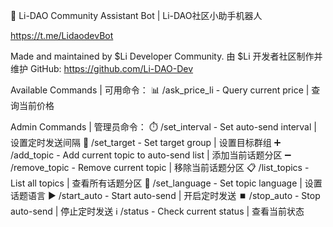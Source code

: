 🤖 Li-DAO Community Assistant Bot | Li-DAO社区小助手机器人

https://t.me/LidaodevBot

Made and maintained by $Li Developer Community.
由 $Li 开发者社区制作并维护
GitHub: https://github.com/Li-DAO-Dev

Available Commands | 可用命令：
📊 /ask_price_li - Query current price | 查询当前价格

Admin Commands | 管理员命令：
⏱️ /set_interval <seconds> - Set auto-send interval | 设置定时发送间隔
📍 /set_target - Set target group | 设置目标群组
➕ /add_topic - Add current topic to auto-send list | 添加当前话题分区
➖ /remove_topic - Remove current topic | 移除当前话题分区
📋 /list_topics - List all topics | 查看所有话题分区
🔄 /set_language - Set topic language | 设置话题语言
▶️ /start_auto - Start auto-send | 开启定时发送
⏹️ /stop_auto - Stop auto-send | 停止定时发送
ℹ️ /status - Check current status | 查看当前状态
